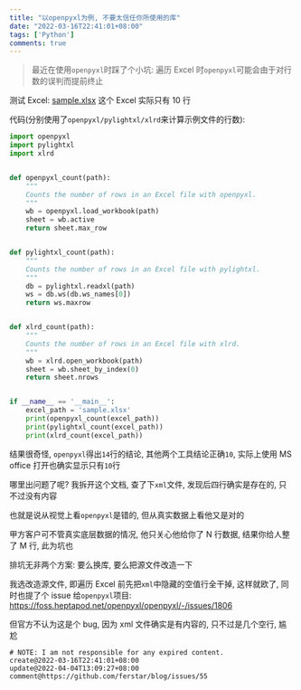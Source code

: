 ```yaml
---
title: "以openpyxl为例, 不要太信任你所使用的库"
date: "2022-03-16T22:41:01+08:00"
tags: ['Python']
comments: true
---
```


> 最近在使用`openpyxl`时踩了个小坑: 遍历 Excel 时`openpyxl`可能会由于对行数的误判而提前终止

测试 Excel: [sample.xlsx](https://github.com/ferstar/blog/files/8274837/sample.xlsx) 这个 Excel 实际只有 10 行

代码(分别使用了`openpyxl/pylightxl/xlrd`来计算示例文件的行数): 

```python
import openpyxl
import pylightxl
import xlrd


def openpyxl_count(path):
    """
    Counts the number of rows in an Excel file with openpyxl.
    """
    wb = openpyxl.load_workbook(path)
    sheet = wb.active
    return sheet.max_row


def pylightxl_count(path):
    """
    Counts the number of rows in an Excel file with pylightxl.
    """
    db = pylightxl.readxl(path)
    ws = db.ws(db.ws_names[0])
    return ws.maxrow


def xlrd_count(path):
    """
    Counts the number of rows in an Excel file with xlrd.
    """
    wb = xlrd.open_workbook(path)
    sheet = wb.sheet_by_index(0)
    return sheet.nrows


if __name__ == '__main__':
    excel_path = 'sample.xlsx'
    print(openpyxl_count(excel_path))
    print(pylightxl_count(excel_path))
    print(xlrd_count(excel_path))
```

结果很奇怪, `openpyxl`得出`14`行的结论, 其他两个工具结论正确`10`, 实际上使用 MS office 打开也确实显示只有`10`行

哪里出问题了呢? 我拆开这个文档, 查了下`xml`文件, 发现后四行确实是存在的, 只不过没有内容

也就是说从视觉上看`openpyxl`是错的, 但从真实数据上看他又是对的

甲方客户可不管真实底层数据的情况, 他只关心他给你了 N 行数据, 结果你给人整了 M 行, 此为坑也

排坑无非两个方案: 要么换库, 要么把源文件改造一下

我选改造源文件, 即遍历 Excel 前先把`xml`中隐藏的空值行全干掉, 这样就欧了, 同时也提了个 issue 给`openpyxl`项目: https://foss.heptapod.net/openpyxl/openpyxl/-/issues/1806

但官方不认为这是个 bug, 因为 xml 文件确实是有内容的, 只不过是几个空行, 尴尬



```
# NOTE: I am not responsible for any expired content.
create@2022-03-16T22:41:01+08:00
update@2022-04-04T13:09:27+08:00
comment@https://github.com/ferstar/blog/issues/55
```
